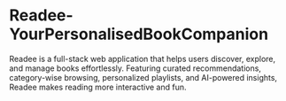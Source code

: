 # Readee-YourPersonalisedBookCompanion
Readee is a full-stack web application that helps users discover, explore, and manage books effortlessly. Featuring curated recommendations, category-wise browsing, personalized playlists, and AI-powered insights, Readee makes reading more interactive and fun.
